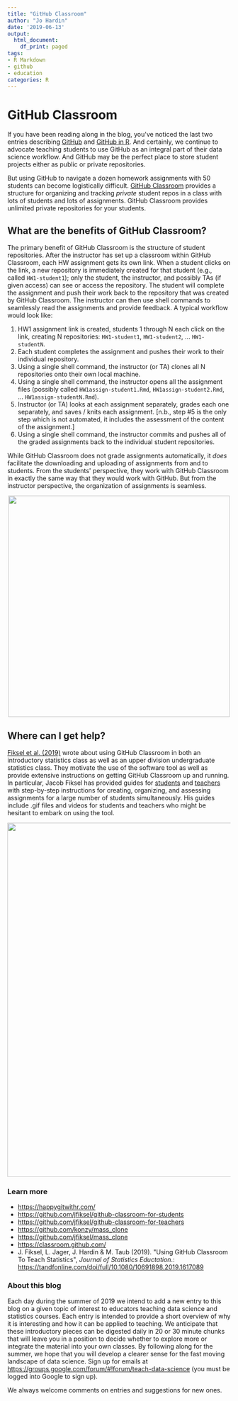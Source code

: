 ```yaml
---
title: "GitHub Classroom"
author: "Jo Hardin"
date: '2019-06-13'
output:
  html_document:
    df_print: paged
tags:
- R Markdown
- github
- education
categories: R
---
```




# GitHub Classroom

If you have been reading along in the blog, you've noticed the last two entries describing [GitHub](https://teachdatascience.com/github) and [GitHub in R](https://teachdatascience.com/githubR).  And certainly, we continue to advocate teaching students to use GitHub as an integral part of their data science workflow.  And GitHub may be the perfect place to store student projects either as public or private repositories.

But using GitHub to navigate a dozen homework assignments with 50 students can become logistically difficult.  [GitHub Classroom](https://classroom.github.com/) provides a structure for organizing and tracking *private* student repos in a class with lots of students and lots of assignments.  GitHub Classroom provides unlimited private repositories for your students.

## What are the benefits of GitHub Classroom?

The primary benefit of GitHub Classroom is the structure of student repositories.  After the instructor has set up a classroom within GitHub Classroom, each HW assignment gets its own link.  When a student clicks on the link, a new repository is immediately created for that student (e.g., called `HW1-student1`); only the student, the instructor, and possibly TAs (if given access) can see or access the repository.  The student will complete the assignment and push their work back to the repository that was created by GitHub Classroom.  The instructor can then use shell commands to seamlessly read the assignments and provide feedback.  A typical workflow would look like:

1. HW1 assignment link is created, students 1 through N each click on the link, creating N repositories:  `HW1-student1`, `HW1-student2`, ... `HW1-studentN`.  
2. Each student completes the assignment and pushes their work to their individual repository.
3. Using a single shell command, the instructor (or TA) clones all N repositories onto their own local machine.
4. Using a single shell command, the instructor opens all the assignment files (possibly called `HW1assign-student1.Rmd`, `HW1assign-student2.Rmd`, ... `HW1assign-studentN.Rmd`).  
5. Instructor (or TA) looks at each assignment separately, grades each one separately, and saves / knits each assignment.  [n.b., step #5 is the only step which is not automated, it includes the assessment of the content of the assignment.]
6. Using a single shell command, the instructor commits and pushes all of the graded assignments back to the individual student repositories.

While GitHub Classroom does not grade assignments automatically, it *does* facilitate the downloading and uploading of assignments from and to students.  From the students' perspective, they work with GitHub Classroom in exactly the same way that they would work with GitHub.  But from the instructor perspective, the organization of assignments is seamless.  

<center>
<img width='500' src='/post/2019_06_14_GithubClassroom/assignments.png' />
</center>

## Where can I get help?

[Fiksel et al. (2019)](https://tandfonline.com/doi/full/10.1080/10691898.2019.1617089) wrote about using GitHub Classroom in both an introductory statistics class as well as an upper division undergraduate statistics class. They motivate the use of the software tool as well as provide extensive instructions on getting GitHub Classroom up and running.  In particular, Jacob Fiksel has provided guides for [students](https://github.com/jfiksel/github-classroom-for-students) and [teachers](https://github.com/jfiksel/github-classroom-for-teachers) with step-by-step instructions for creating, organizing, and assessing assignments for a large number of students simultaneously.  His guides include .gif files and videos for students and teachers who might be hesitant to embark on using the tool.

<center>
<img width='800' src='/post/2019_06_14_GithubClassroom/teachers.png' />
</center>


### Learn more

- https://happygitwithr.com/
- https://github.com/jfiksel/github-classroom-for-students
- https://github.com/jfiksel/github-classroom-for-teachers
- https://github.com/konzy/mass_clone
- https://github.com/jfiksel/mass_clone
- https://classroom.github.com/
- J. Fiksel, L. Jager, J. Hardin & M. Taub (2019).  "Using GitHub Classroom To Teach Statistics", *Journal of Statistics Eductation*.: https://tandfonline.com/doi/full/10.1080/10691898.2019.1617089

### About this blog 

Each day during the summer of 2019 we intend to add a new entry to this blog on a given topic of interest to educators teaching data science and statistics courses. Each entry is intended to provide a short overview of why it is interesting and how it can be applied to teaching. We anticipate that these introductory pieces can be digested daily in 20 or 30 minute chunks that will leave you in a position to decide whether to explore more or integrate the material into your own classes. By following along for the summer, we hope that you will develop a clearer sense for the fast moving landscape of data science. Sign up for emails at https://groups.google.com/forum/#!forum/teach-data-science (you must be logged into Google to sign up).

We always welcome comments on entries and suggestions for new ones.

